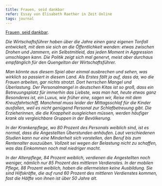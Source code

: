 ```yaml
---
title: Frauen, seid dankbar
refer: Essay von Elisabeth Raether in Zeit Online
tags: journal
---
```

[Frauen, seid dankbar](https://www.zeit.de/wirtschaft/2020-05/wirtschaftskrise-frauen-coronavirus-berufe-krankenpflege-altenpflege).

*Die Wirtschaftsführer haben über die Jahre einen ganz eigenen Tonfall entwickelt, mit dem sie sich an die Öffentlichkeit wenden: etwas zwischen Drohen und Jammern, ein Selbstmitleid, das jeden Moment in Aggression umschlagen kann. Die Politik zeigt sich mal genervt, meist aber durchaus empfänglich für den Quengelton der Wirtschaftsführer.*

*Man könnte aus diesem Spiel aber einmal ausbrechen und sehen, was wirklich so passiert in diesem Land. Als Erstes fällt ja auf, dass da, wo die Frauen arbeiten, gar nichts strotzt. Dort herrschen Mangel und Überlastung. Der Personalmangel in deutschen Kitas ist so groß, dass ein Betreuungsplatz für immerhin das Liebste, was man hat, heute etwas ganz Besonderes ist, ein Luxus, wie früher eine, sagen wir, Reise mit dem Kreuzfahrtschiff. Manchmal muss leider der Mittagsschlaf für die Kinder ausfallen, weil es nicht genügend Personal zur Schlafbetreuung gibt. Die Erzieherinnen, die die Knappheit ausgleichen müssen, werden häufiger krank als vergleichbare Gruppen in der Bevölkerung.*

*In der Krankenpflege, wo 80 Prozent des Personals weiblich sind, ist es normal, dass die Angestellten Überstunden anhäufen. Laut verschiedenen Studien kann nur eine Minderheit sich vorstellen, den Beruf bis zum Rentenalter auszuüben. Vollzeit sei wegen der Belastung nicht zu schaffen, was das Einkommen noch mal niedriger macht.*

*In der Altenpflege, 84 Prozent weiblich, verdienen die Angestellten noch weniger, nämlich nur 85 Prozent des mittleren Verdienstes. In der mobilen Pflege, 88 Prozent weiblich, haben die allermeisten keine Ausbildung. Sie sind Hilfskräfte, die auf rund 60 Prozent des mittleren Verdienstes kommen, fast die Hälfte von ihnen ist über 50 Jahre alt.*